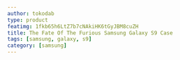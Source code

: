 ```yaml
---
author: tokodab
type: product
featimg: 1fkb65h6LtZ7b7cNAkiHK6tGyJBM8cuZH
title: The Fate Of The Furious Samsung Galaxy S9 Case
tags: [samsung, galaxy, s9]
category: [samsung]
---
```


